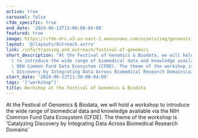 ```yaml
---
active: true
carousel: false
cfde_specific: true
end_date: '2024-06-13T13:00:00-04:00'
featured: true
image: https://cfde-drc.s3.us-east-2.amazonaws.com/assets/img/genomics_festival_workshop.png
layout: '@/layouts/Outreach.astro'
link: /info/training_and_outreach/festival-of-genomics
short_description: "At the Festival of Genomics & Biodata, we will hold a workshop\
  \ to introduce the wide range of biomedical data and knowledge available via the\
  \ NIH Common Fund Data Ecosystem (CFDE). The theme of the workshop is \u2018Catalyzing\
  \ Discovery by Integrating Data Across Biomedical Research Domains\u2019"
start_date: '2024-06-13T11:30:00-04:00'
tags: '["workshop"]'
title: Workshop at the Festival of Genomics & Biodata
---
```

At the Festival of Genomics & Biodata, we will hold a workshop to introduce the wide range of biomedical data and knowledge available via the NIH Common Fund Data Ecosystem (CFDE). The theme of the workshop is ‘Catalyzing Discovery by Integrating Data Across Biomedical Research Domains’
